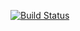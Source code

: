 [![Build Status](https://github.com/AdamCummick/travisTesting/actions/workflows/main.yml/badge.svg)](https://github.com/AdamCummick/travisTesting/actions)
